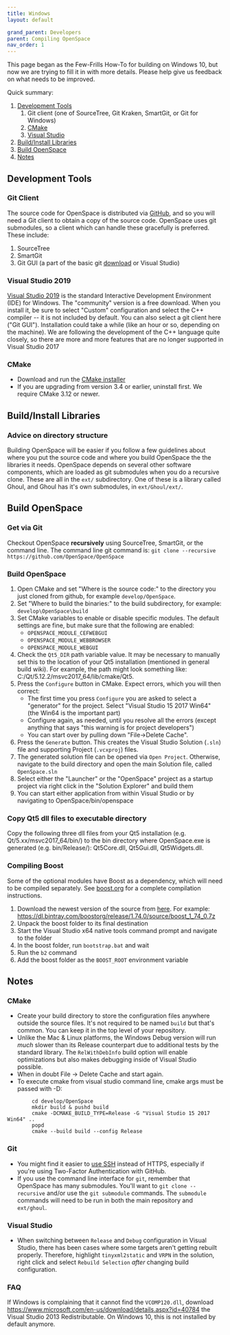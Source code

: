```yaml
---
title: Windows
layout: default

grand_parent: Developers
parent: Compiling OpenSpace
nav_order: 1
---
```



This page began as the Few-Frills How-To for building on Windows 10, but now we are trying to fill it in with more details.  Please help give us feedback on what needs to be improved.

Quick summary:
1. [Development Tools](#tools)
   1. Git client (one of SourceTree, Git Kraken, SmartGit, or Git for Windows)
   1. [CMake](#cmake)
   1. [Visual Studio](#visual-studio-2017)
1. [Build/Install Libraries](#buildinstall-libraries)
1. [Build OpenSpace](#build-openspace)
1. [Notes](#notes)

## Development Tools
### Git Client 
The source code for OpenSpace is distributed via [GitHub](https://github.com/OpenSpace/OpenSpace), and so you will need a Git client to obtain a copy of the source code.  OpenSpace uses git submodules, so a client which can handle these gracefully is preferred.  These include:
   1. SourceTree
   1. SmartGit
   1. Git GUI (a part of the basic git [download](http://git-scm.com/download) or Visual Studio)
 
### Visual Studio 2019
[Visual Studio 2019](http://www.visualstudio.com) is the standard Interactive Development Environment (IDE) for Windows.  The "community" version is a free download.  When you install it, be sure to select "Custom" configuration and select the C++ compiler -- it is not included by default.  You can also select a git client here ("Git GUI").  Installation could take a while (like an hour or so, depending on the machine).  We are following the development of the C++ language quite closely, so there are more and more features that are no longer supported in Visual Studio 2017

### CMake
- Download and run the [CMake installer](https://cmake.org/download/)
- If you are upgrading from version 3.4 or earlier, uninstall first.  We require CMake 3.12 or newer.

## Build/Install Libraries
### Advice on directory structure
Building OpenSpace will be easier if you follow a few guidelines about where you put the source code and where you build OpenSpace the the libraries it needs.
OpenSpace depends on several other software components, which are loaded as git submodules when you do a recursive clone.  These are all in the `ext/` subdirectory.   One of these is a library called Ghoul, and Ghoul has it's own submodules, in `ext/Ghoul/ext/`.

## Build OpenSpace
### Get via Git
Checkout OpenSpace **recursively** using SourceTree, SmartGit, or the command line.  The command line git command is:
    `git clone --recursive https://github.com/OpenSpace/OpenSpace` 
### Build OpenSpace
1. Open CMake and set "Where is the source code:" to the directory you just cloned from github, for example `develop/OpenSpace`.
1. Set "Where to build the binaries:" to the build subdirectory, for example: `develop\OpenSpace\build`
1. Set CMake variables to enable or disable specific modules.  The default settings are fine, but make sure that the following are enabled:
    - `OPENSPACE_MODULE_CEFWEBGUI`
    - `OPENSPACE_MODULE_WEBBROWSER`
    - `OPENSPACE_MODULE_WEBGUI`
1. Check the `Qt5_DIR` path variable value. It may be necessary to manually set this to the location of your Qt5 installation (mentioned in general build wiki). For example, the path might look something like: C:/Qt/5.12.2/msvc2017_64/lib/cmake/Qt5.
1. Press the `Configure` button in CMake.  Expect errors, which you will then correct:
    - The first time you press `Configure` you are asked to select a "generator" for the project.  Select "Visual Studio 15 2017 Win64" (the Win64 is the important part)
    - Configure again, as needed, until you resolve all the errors (except anything that says "this warning is for project developers")
    - You can start over by pulling down "File->Delete Cache".
1. Press the `Generate` button.  This creates the Visual Studio Solution (`.sln`) file and supporting Project (`.vcxproj`) files.  
1. The generated solution file can be opened via `Open Project`.  Otherwise, navigate to the build directory and open the main Solution file, called `OpenSpace.sln`
1. Select either the "Launcher" or the "OpenSpace" project as a startup project via right click in the "Solution Explorer" and build them
1. You can start either application from within Visual Studio or by navigating to OpenSpace/bin/openspace

### Copy Qt5 dll files to executable directory
Copy the following three dll files from your Qt5 installation (e.g. Qt/5.xx/msvc2017_64/bin/) to the bin directory where OpenSpace.exe is generated (e.g. bin/Release/): Qt5Core.dll, Qt5Gui.dll, Qt5Widgets.dll.

### Compiling Boost
Some of the optional modules have Boost as a dependency, which will need to be compiled separately. See [boost.org](boost.org) for a complete compilation instructions.
1. Download the newest version of the source from [here](https://dl.bintray.com/boostorg/release/).  For example: https://dl.bintray.com/boostorg/release/1.74.0/source/boost_1_74_0.7z
1. Unpack the boost folder to its final destination
1. Start the Visual Studio x64 native tools command prompt and navigate to the folder
1. In the boost folder, run `bootstrap.bat` and wait
1. Run the `b2` command
1. Add the boost folder as the `BOOST_ROOT` environment variable

## Notes
### CMake
- Create your build directory to store the configuration files anywhere outside the source files.  It's not required to be named `build` but that's common. You can keep it in the top level of your repository.
- Unlike the Mac & Linux platforms, the Windows Debug version will run _much_ slower than its Release counterpart due to additional tests by the standard library.  The `RelWithDebInfo` build option will enable optimizations but also makes debugging inside of Visual Studio possible.
- When in doubt File -> Delete Cache and start again.
- To execute cmake from visual studio command line, cmake args must be passed with -D<cmake flag>:
```
        cd develop/OpenSpace 
        mkdir build & pushd build
        cmake -DCMAKE_BUILD_TYPE=Release -G "Visual Studio 15 2017 Win64" ..
        popd
        cmake --build build --config Release
```

### Git
- You might find it easier to [use SSH](https://help.github.com/articles/generating-an-ssh-key/) instead of HTTPS, especially if you're using Two-Factor Authentication with GitHub.
- If you use the command line interface for `git`, remember that OpenSpace has many submodules.  You'll want to `git clone --recursive` and/or use the `git submodule` commands. The `submodule` commands will need to be run in both the main repository and `ext/ghoul`.

### Visual Studio

- When switching between `Release` and `Debug` configuration in Visual Studio, there has been cases where some targets aren't getting rebuilt properly. Therefore, highlight `tinyxml2static` and `VRPN` in the solution, right click and select `Rebuild Selection` _after_ changing build configuration.


### FAQ
If Windows is complaining that it cannot find the `VCOMP120.dll`, download https://www.microsoft.com/en-us/download/details.aspx?id=40784 the Visual Studio 2013 Redistributable.  On Windows 10, this is not installed by default anymore.
